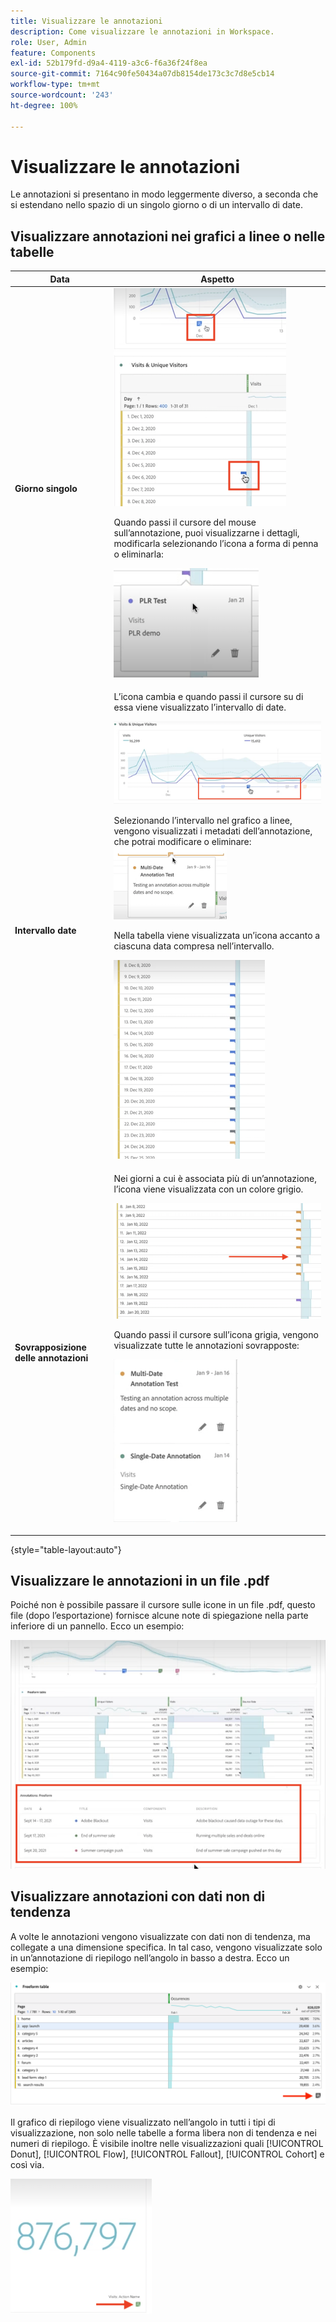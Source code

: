 ```yaml
---
title: Visualizzare le annotazioni
description: Come visualizzare le annotazioni in Workspace.
role: User, Admin
feature: Components
exl-id: 52b179fd-d9a4-4119-a3c6-f6a36f24f8ea
source-git-commit: 7164c90fe50434a07db8154de173c3c7d8e5cb14
workflow-type: tm+mt
source-wordcount: '243'
ht-degree: 100%

---
```


# Visualizzare le annotazioni

Le annotazioni si presentano in modo leggermente diverso, a seconda che si estendano nello spazio di un singolo giorno o di un intervallo di date.

## Visualizzare annotazioni nei grafici a linee o nelle tabelle

| Data | Aspetto |
| --- | --- |
| **Giorno singolo** | ![](assets/single-day.png)<p>Quando passi il cursore del mouse sull’annotazione, puoi visualizzarne i dettagli, modificarla selezionando l’icona a forma di penna o eliminarla:<p> ![](assets/hover.png) |
| **Intervallo date** | L’icona cambia e quando passi il cursore su di essa viene visualizzato l’intervallo di date.<p>![](assets/multi-day.png)<p>Selezionando l’intervallo nel grafico a linee, vengono visualizzati i metadati dell’annotazione, che potrai modificare o eliminare:![](assets/multi-hover.png)<p>Nella tabella viene visualizzata un’icona accanto a ciascuna data compresa nell’intervallo.<p>![](assets/multi-day-table.png) |
| **Sovrapposizione delle annotazioni** | Nei giorni a cui è associata più di un’annotazione, l’icona viene visualizzata con un colore grigio.<p>![](assets/grey.png)<p>Quando passi il cursore sull’icona grigia, vengono visualizzate tutte le annotazioni sovrapposte:<p>![](assets/overlap.png) |

{style=&quot;table-layout:auto&quot;}

## Visualizzare le annotazioni in un file .pdf

Poiché non è possibile passare il cursore sulle icone in un file .pdf, questo file (dopo l’esportazione) fornisce alcune note di spiegazione nella parte inferiore di un pannello. Ecco un esempio:

![](assets/ann-pdf.png)

## Visualizzare annotazioni con dati non di tendenza

A volte le annotazioni vengono visualizzate con dati non di tendenza, ma collegate a una dimensione specifica. In tal caso, vengono visualizzate solo in un’annotazione di riepilogo nell’angolo in basso a destra. Ecco un esempio:

![](assets/non-date.png)

Il grafico di riepilogo viene visualizzato nell’angolo in tutti i tipi di visualizzazione, non solo nelle tabelle a forma libera non di tendenza e nei numeri di riepilogo. È visibile inoltre nelle visualizzazioni quali [!UICONTROL Donut], [!UICONTROL Flow], [!UICONTROL Fallout], [!UICONTROL Cohort] e così via.

![](assets/ann-summary.png)